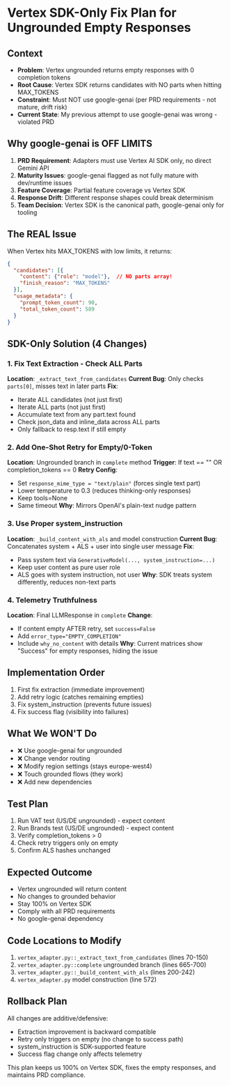 # Vertex SDK-Only Fix Plan for Ungrounded Empty Responses

## Context
- **Problem**: Vertex ungrounded returns empty responses with 0 completion tokens
- **Root Cause**: Vertex SDK returns candidates with NO parts when hitting MAX_TOKENS
- **Constraint**: Must NOT use google-genai (per PRD requirements - not mature, drift risk)
- **Current State**: My previous attempt to use google-genai was wrong - violated PRD

## Why google-genai is OFF LIMITS
1. **PRD Requirement**: Adapters must use Vertex AI SDK only, no direct Gemini API
2. **Maturity Issues**: google-genai flagged as not fully mature with dev/runtime issues
3. **Feature Coverage**: Partial feature coverage vs Vertex SDK
4. **Response Drift**: Different response shapes could break determinism
5. **Team Decision**: Vertex SDK is the canonical path, google-genai only for tooling

## The REAL Issue
When Vertex hits MAX_TOKENS with low limits, it returns:
```json
{
  "candidates": [{
    "content": {"role": "model"},  // NO parts array!
    "finish_reason": "MAX_TOKENS"
  }],
  "usage_metadata": {
    "prompt_token_count": 90,
    "total_token_count": 589
  }
}
```

## SDK-Only Solution (4 Changes)

### 1. Fix Text Extraction - Check ALL Parts
**Location**: `_extract_text_from_candidates`
**Current Bug**: Only checks `parts[0]`, misses text in later parts
**Fix**:
- Iterate ALL candidates (not just first)
- Iterate ALL parts (not just first)
- Accumulate text from any part.text found
- Check json_data and inline_data across ALL parts
- Only fallback to resp.text if still empty

### 2. Add One-Shot Retry for Empty/0-Token
**Location**: Ungrounded branch in `complete` method
**Trigger**: If text == "" OR completion_tokens == 0
**Retry Config**:
- Set `response_mime_type = "text/plain"` (forces single text part)
- Lower temperature to 0.3 (reduces thinking-only responses)
- Keep tools=None
- Same timeout
**Why**: Mirrors OpenAI's plain-text nudge pattern

### 3. Use Proper system_instruction
**Location**: `_build_content_with_als` and model construction
**Current Bug**: Concatenates system + ALS + user into single user message
**Fix**:
- Pass system text via `GenerativeModel(..., system_instruction=...)`
- Keep user content as pure user role
- ALS goes with system instruction, not user
**Why**: SDK treats system differently, reduces non-text parts

### 4. Telemetry Truthfulness
**Location**: Final LLMResponse in `complete`
**Change**: 
- If content empty AFTER retry, set `success=False`
- Add `error_type="EMPTY_COMPLETION"`
- Include `why_no_content` with details
**Why**: Current matrices show "Success" for empty responses, hiding the issue

## Implementation Order
1. First fix extraction (immediate improvement)
2. Add retry logic (catches remaining empties)
3. Fix system_instruction (prevents future issues)
4. Fix success flag (visibility into failures)

## What We WON'T Do
- ❌ Use google-genai for ungrounded
- ❌ Change vendor routing
- ❌ Modify region settings (stays europe-west4)
- ❌ Touch grounded flows (they work)
- ❌ Add new dependencies

## Test Plan
1. Run VAT test (US/DE ungrounded) - expect content
2. Run Brands test (US/DE ungrounded) - expect content
3. Verify completion_tokens > 0
4. Check retry triggers only on empty
5. Confirm ALS hashes unchanged

## Expected Outcome
- Vertex ungrounded will return content
- No changes to grounded behavior
- Stay 100% on Vertex SDK
- Comply with all PRD requirements
- No google-genai dependency

## Code Locations to Modify
1. `vertex_adapter.py::_extract_text_from_candidates` (lines 70-150)
2. `vertex_adapter.py::complete` ungrounded branch (lines 665-700)
3. `vertex_adapter.py::_build_content_with_als` (lines 200-242)
4. `vertex_adapter.py` model construction (line 572)

## Rollback Plan
All changes are additive/defensive:
- Extraction improvement is backward compatible
- Retry only triggers on empty (no change to success path)
- system_instruction is SDK-supported feature
- Success flag change only affects telemetry

This plan keeps us 100% on Vertex SDK, fixes the empty responses, and maintains PRD compliance.